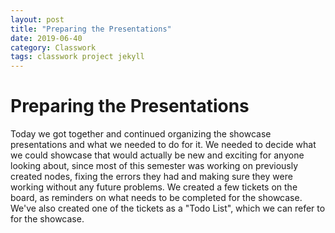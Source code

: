 ```yaml
---
layout: post
title: "Preparing the Presentations"
date: 2019-06-40
category: Classwork
tags: classwork project jekyll
---
```

# Preparing the Presentations

Today we got together and continued organizing the showcase presentations and what we needed to do for it. We needed to decide what we could
showcase that would actually be new and exciting for anyone looking about, since most of this semester was working on previously created nodes,
fixing the errors they had and making sure they were working without any future problems. We created a few tickets on the board, as reminders on
what needs to be completed for the showcase. We've also created one of the tickets as a "Todo List", which we can refer to for the showcase.
